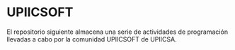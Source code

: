 # UPIICSOFT
El repositorio siguiente almacena una serie de actividades de programación llevadas a cabo por la comunidad UPIICSOFT de UPIICSA.
